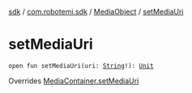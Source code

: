 [sdk](../../index.md) / [com.robotemi.sdk](../index.md) / [MediaObject](index.md) / [setMediaUri](./set-media-uri.md)

# setMediaUri

`open fun setMediaUri(uri: `[`String`](https://kotlinlang.org/api/latest/jvm/stdlib/kotlin/-string/index.html)`!): `[`Unit`](https://kotlinlang.org/api/latest/jvm/stdlib/kotlin/-unit/index.html)

Overrides [MediaContainer.setMediaUri](../-media-container/set-media-uri.md)

